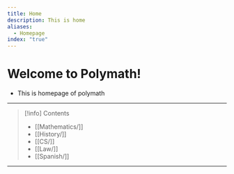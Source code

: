 ```yaml
---
title: Home
description: This is home
aliases:
  - Homepage
index: "true"
---
```

# Welcome to Polymath!
- This is homepage of polymath
---

> [!info] Contents
> - [[Mathematics/]]
> - [[History/]]
> - [[CS/]]
> - [[Law/]]
> - [[Spanish/]]

---